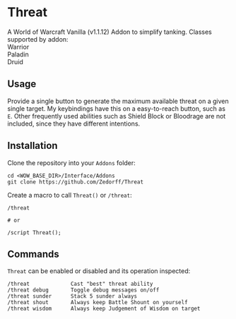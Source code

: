 # Threat

A World of Warcraft Vanilla (v1.1.12) Addon to simplify tanking.
Classes supported by addon:\
Warrior\
Paladin\
Druid

## Usage

Provide a single button to generate the maximum available threat on a given
single target. My keybindings have this on a easy-to-reach button, such as `E`.
Other frequently used abilities such as Shield Block or Bloodrage are not
included, since they have different intentions.

## Installation

Clone the repository into your `Addons` folder:

    cd <WOW_BASE_DIR>/Interface/Addons
    git clone https://github.com/Zedorff/Threat

Create a macro to call `Threat()` or `/threat`:

    /threat

    # or

    /script Threat();

## Commands

`Threat` can be enabled or disabled and its operation inspected:

    /threat             Cast "best" threat ability
    /threat debug       Toggle debug messages on/off
    /threat sunder      Stack 5 sunder always
    /threat shout       Always keep Battle Shount on yourself
    /threat wisdom      Always keep Judgement of Wisdom on target
